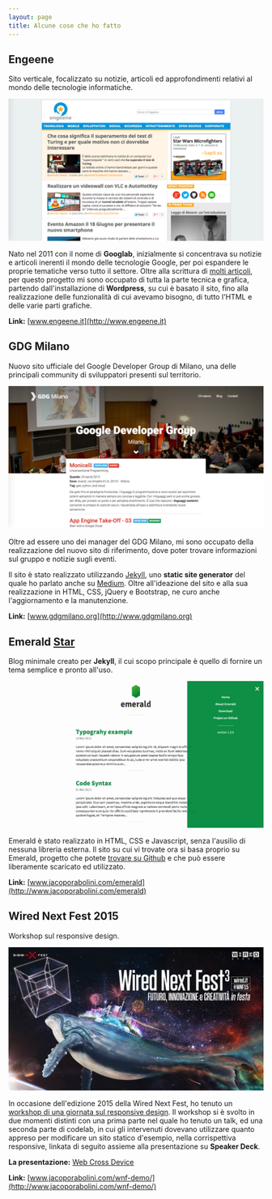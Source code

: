 ```yaml
---
layout: page
title: Alcune cose che ho fatto
---
```

## Engeene
Sito verticale, focalizzato su notizie, articoli ed approfondimenti relativi al mondo delle tecnologie informatiche. 

![Engeene](/img/engeene.png "Engeene")

Nato nel 2011 con il nome di **Googlab**, inizialmente si concentrava su notizie e articoli inerenti il mondo delle tecnologie Google, per poi espandere le proprie tematiche verso tutto il settore. Oltre alla scrittura di [molti articoli](http://www.engeene.it/author/jacopo-rabolini/), per questo progetto mi sono occupato di tutta la parte tecnica e grafica, partendo dall'installazione di **Wordpress**, su cui è basato il sito, fino alla realizzazione delle funzionalità di cui avevamo bisogno, di tutto l'HTML e delle varie parti grafiche.

**Link:** [www.engeene.it](http://www.engeene.it)

## GDG Milano
Nuovo sito ufficiale del Google Developer Group di Milano, una delle principali community di sviluppatori presenti sul territorio. 

![GDG Milano](/img/gdgmilano.png "GDG Milano")

Oltre ad essere uno dei manager del GDG Milano, mi sono occupato della realizzazione del nuovo sito di riferimento, dove poter trovare informazioni sul gruppo e notizie sugli eventi. 

Il sito è stato realizzato utilizzando [Jekyll](http://jekyllrb.com), uno **static site generator** del quale ho parlato anche su [Medium](https://medium.com/@jacoporabolini/introduzione-a-jekyll-1c47612b9c85). Oltre all'ideazione del sito e alla sua realizzazione in HTML, CSS, jQuery e Bootstrap, ne curo anche l'aggiornamento e la manutenzione.

**Link:** [www.gdgmilano.org](http://www.gdgmilano.org)

## Emerald <a class="github-button" href="https://github.com/KingFelix/Emerald" data-icon="octicon-star" data-count-href="/KingFelix/Emerald/stargazers" data-count-api="/repos/KingFelix/Emerald#stargazers_count" data-count-aria-label="# stargazers on GitHub" aria-label="Star KingFelix/Emerald on GitHub">Star</a>
Blog minimale creato per **Jekyll**, il cui scopo principale è quello di fornire un tema semplice e pronto all'uso.

![Emerald](/img/emerald.png "Emerald")

Emerald è stato realizzato in HTML, CSS e Javascript, senza l'ausilio di nessuna libreria esterna. Il sito su cui vi trovate ora si basa proprio su Emerald, progetto che potete [trovare su Github](https://github.com/KingFelix/emerald) e che può essere liberamente scaricato ed utilizzato.

**Link:** [www.jacoporabolini.com/emerald](http://www.jacoporabolini.com/emerald)

## Wired Next Fest 2015
Workshop sul responsive design.

![Wired Next Fest 2015](/img/wnf15.jpg "WNF15")

In occasione dell'edizione 2015 della Wired Next Fest, ho tenuto un [workshop di una giornata sul responsive design](http://nextfest2015.wired.it/events/web-cross-device-costruire-siti-web-responsive/). Il workshop si è svolto in due momenti distinti con una prima parte nel quale ho tenuto un talk, ed una seconda parte di codelab, in cui gli intervenuti dovevano utilizzare quanto appreso per modificare un sito statico d'esempio, nella corrispettiva responsive, linkata di seguito assieme alla presentazione su **Speaker Deck**.

**La presentazione:** [Web Cross Device](https://speakerdeck.com/kingfelix/web-cross-device)

**Link:** [www.jacoporabolini.com/wnf-demo/](http://www.jacoporabolini.com/wnf-demo/)